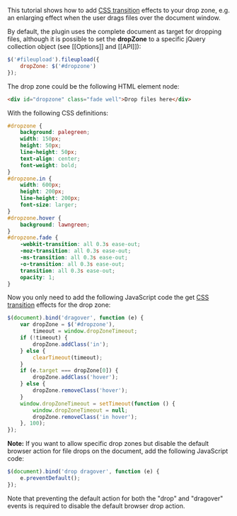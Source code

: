 This tutorial shows how to add [CSS transition](https://developer.mozilla.org/en/CSS/CSS_transitions) effects to your drop zone, e.g. an enlarging effect when the user drags files over the document window.

By default, the plugin uses the complete document as target for dropping files, although it is possible to set the **dropZone** to a specific jQuery collection object (see [[Options]] and [[API]]):

```js
$('#fileupload').fileupload({
    dropZone: $('#dropzone')
});
```

The drop zone could be the following HTML element node:

```html
<div id="dropzone" class="fade well">Drop files here</div>
```

With the following CSS definitions:

```css
#dropzone {
    background: palegreen;
    width: 150px;
    height: 50px;
    line-height: 50px;
    text-align: center;
    font-weight: bold;
}
#dropzone.in {
    width: 600px;
    height: 200px;
    line-height: 200px;
    font-size: larger;
}
#dropzone.hover {
    background: lawngreen;
}
#dropzone.fade {
    -webkit-transition: all 0.3s ease-out;
    -moz-transition: all 0.3s ease-out;
    -ms-transition: all 0.3s ease-out;
    -o-transition: all 0.3s ease-out;
    transition: all 0.3s ease-out;
    opacity: 1;
}
```

Now you only need to add the following JavaScript code the get [CSS transition](https://developer.mozilla.org/en/CSS/CSS_transitions) effects for the drop zone:

```js
$(document).bind('dragover', function (e) {
    var dropZone = $('#dropzone'),
        timeout = window.dropZoneTimeout;
    if (!timeout) {
        dropZone.addClass('in');
    } else {
        clearTimeout(timeout);
    }
    if (e.target === dropZone[0]) {
        dropZone.addClass('hover');
    } else {
        dropZone.removeClass('hover');
    }
    window.dropZoneTimeout = setTimeout(function () {
        window.dropZoneTimeout = null;
        dropZone.removeClass('in hover');
    }, 100);
});
```

**Note:**
If you want to allow specific drop zones but disable the default browser action for file drops on the document, add the following JavaScript code:

```js
$(document).bind('drop dragover', function (e) {
    e.preventDefault();
});
```

Note that preventing the default action for both the "drop" and "dragover" events is required to disable the default browser drop action.